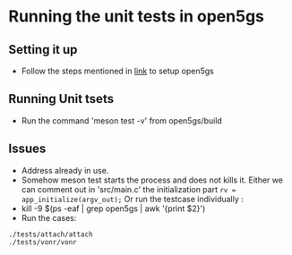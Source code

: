 # Running the unit tests in open5gs

## Setting it up
- Follow the steps mentioned in [link](https://open5gs.org/open5gs/docs/guide/02-building-open5gs-from-sources/) to setup open5gs

## Running Unit tsets
- Run the command 'meson test -v' from open5gs/build

## Issues 
- Address already in use.
-   Somehow meson test starts the process and does not kills it. Either we can comment out in 'src/main.c' the initialization part ```rv = app_initialize(argv_out);```
Or run the testcase individually :
-  kill -9 $(ps -eaf | grep open5gs | awk '{print $2}')
-  Run the cases:
```
./tests/attach/attach
./tests/vonr/vonr
```
